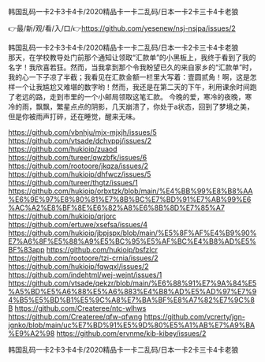 韩国乱码一卡2卡3卡4卡/2020精品卡一卡二乱码/日本一卡2卡三卡4卡老狼

👉最/新/观/看/入/口/👉https://github.com/yesenew/nsj-nsjpa/issues/2

韩国乱码一卡2卡3卡4卡/2020精品卡一卡二乱码/日本一卡2卡三卡4卡老狼　　那天，在学校教导处门前那个通知让领取“汇款单”的小黑板上，我终于看到了我的名字！我欣喜若狂。然而，当我拿到那个令我盼望已久的来自家乡的“汇款单”时，我的心一下子凉了半截；我看见在汇款金额一栏里大写着：壹圆贰角！啊，这是怎样一个让我尴尬又难堪的数字哟！然而，我还是在第二天的下午，利用课余时间跑了老远的路，走到市里的一个小邮局领取这笔汇款。
今晚的爱，寒冷的夜晚，寒冷的雨，飘飘，繁星点点的阴影，几天崩溃了，你处于a状态，回到了梦境之美，但是你被雨声打碎，还在睡觉，醒来无味。


https://github.com/vbnhju/mjx-mjxjh/issues/5
https://github.com/vtsade/dchvppj/issues/2
https://github.com/hukioip/zuaod
https://github.com/tureer/qwzbfk/issues/6
https://github.com/rootoore/jkqza/issues/2
https://github.com/hukioip/dhfwcz/issues/5
https://github.com/tureer/thgtz/issues/1
https://github.com/hukioip/orbxtzk/blob/main/%E4%BB%99%E8%B8%AA%E6%9E%97%E8%80%81%E7%8B%BC%E7%BD%91%E7%AB%99%E6%AC%A2%E8%BF%8E%E6%82%A8%E6%8B%8D%E7%85%A7
https://github.com/hukioip/qrjorc
https://github.com/ertuwe/xsefsa/issues/4
https://github.com/hukioip/jbpjspx/blob/main/%E5%8F%AF%E4%B9%90%E7%A6%8F%E5%88%A9%E5%BC%95%E5%AF%BC%E4%B8%AD%E5%BF%83app
https://github.com/hukioip/bsfzlcr
https://github.com/rootoore/tzi-crnia/issues/2
https://github.com/hukioip/fqwqxl/issues/2
https://github.com/indehtml/wej-wejnt/issues/1
https://github.com/vtsade/qekzr/blob/main/%E6%88%91%E7%9A%84%E5%A5%BD%E5%A6%88%E5%A6%883%E4%B8%AD%E5%AD%97%E7%94%B5%E5%BD%B1%E5%9C%A8%E7%BA%BF%E8%A7%82%E7%9C%8B
https://github.com/Createree/ntc-wlhws
https://github.com/Createree/qfw-qfwng
https://github.com/vcrerty/jgn-jgnko/blob/main/uc%E7%BD%91%E5%9D%80%E5%A1%AB%E7%A9%BA%E9%A2%98
https://github.com/ervnme/kib-kibey/issues/2

韩国乱码一卡2卡3卡4卡/2020精品卡一卡二乱码/日本一卡2卡三卡4卡老狼
